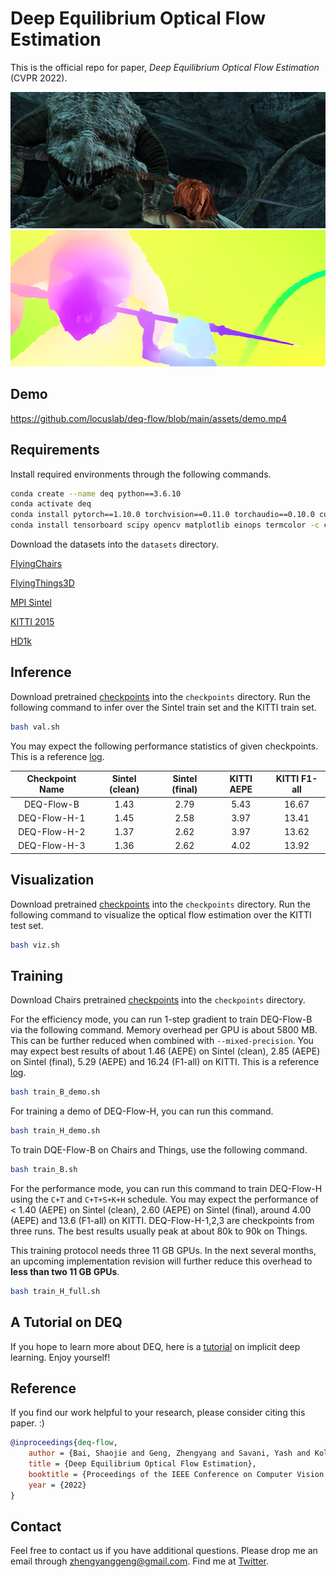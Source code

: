 # Deep Equilibrium Optical Flow Estimation

This is the official repo for paper, *Deep Equilibrium Optical Flow Estimation* (CVPR 2022).

<div align=center><img src="assets/frame_0037_frame.png" width="512" height="218" /></div>
<div align=center><img src="assets/frame0037_pred.png" width="512" height="218" /></div>

## Demo

https://github.com/locuslab/deq-flow/blob/main/assets/demo.mp4

## Requirements

Install required environments through the following commands.

```bash
conda create --name deq python==3.6.10
conda activate deq
conda install pytorch==1.10.0 torchvision==0.11.0 torchaudio==0.10.0 cudatoolkit=11.3 -c pytorch -c conda-forge
conda install tensorboard scipy opencv matplotlib einops termcolor -c conda-forge
```

Download the datasets into the `datasets` directory.

[FlyingChairs](https://lmb.informatik.uni-freiburg.de/resources/datasets/FlyingChairs.en.html#flyingchairs)

[FlyingThings3D](https://lmb.informatik.uni-freiburg.de/resources/datasets/SceneFlowDatasets.en.html)

[MPI Sintel](http://sintel.is.tue.mpg.de/)

[KITTI 2015](http://www.cvlibs.net/datasets/kitti/eval_scene_flow.php?benchmark=flow)

[HD1k](http://hci-benchmark.iwr.uni-heidelberg.de/)

## Inference

Download pretrained [checkpoints]() into the `checkpoints` directory. Run the following command to infer over the Sintel train set and the KITTI train set.

```bash
bash val.sh
```

You may expect the following performance statistics of given checkpoints. This is a reference [log](./log/val.log).

|  Checkpoint Name | Sintel (clean) | Sintel (final) | KITTI AEPE  | KITTI F1-all |
| :--------------: | :------------: | :------------: | :---------: | :----------: |
| DEQ-Flow-B   | 1.43 | 2.79 | 5.43 | 16.67 |
| DEQ-Flow-H-1 | 1.45 | 2.58 | 3.97 | 13.41 |
| DEQ-Flow-H-2 | 1.37 | 2.62 | 3.97 | 13.62 |
| DEQ-Flow-H-3 | 1.36 | 2.62 | 4.02 | 13.92 |

## Visualization

Download pretrained [checkpoints]() into the `checkpoints` directory. Run the following command to visualize the optical flow estimation over the KITTI test set.

```bash
bash viz.sh
```

## Training

Download Chairs pretrained [checkpoints]() into the `checkpoints` directory.

For the efficiency mode, you can run 1-step gradient to train DEQ-Flow-B via the following command. Memory overhead per GPU is about 5800 MB. This can be further reduced when combined with `--mixed-precision`. You may expect best results of about 1.46 (AEPE) on Sintel (clean), 2.85 (AEPE) on Sintel (final), 5.29 (AEPE) and 16.24 (F1-all) on KITTI. This is a reference [log](./log/B_1_step_grad.log).

```bash
bash train_B_demo.sh
```

For training a demo of DEQ-Flow-H, you can run this command.

```bash
bash train_H_demo.sh
```

To train DQE-Flow-B on Chairs and Things, use the following command.

```bash
bash train_B.sh
```

For the performance mode, you can run this command to train DEQ-Flow-H using the ``C+T`` and ``C+T+S+K+H`` schedule. You may expect the performance of < 1.40 (AEPE) on Sintel (clean), 2.60 (AEPE) on Sintel (final), around 4.00 (AEPE) and 13.6 (F1-all) on KITTI. DEQ-Flow-H-1,2,3 are checkpoints from three runs. The best results usually peak at about 80k to 90k on Things.

This training protocol needs three 11 GB GPUs. In the next several months, an upcoming implementation revision will further reduce this overhead to **less than two 11 GB GPUs**.

```bash
bash train_H_full.sh
```

## A Tutorial on DEQ

If you hope to learn more about DEQ, here is a [tutorial](https://implicit-layers-tutorial.org/) on implicit deep learning. Enjoy yourself!

## Reference

If you find our work helpful to your research, please consider citing this paper. :)

```bib
@inproceedings{deq-flow,
    author = {Bai, Shaojie and Geng, Zhengyang and Savani, Yash and Kolter, J. Zico},
    title = {Deep Equilibrium Optical Flow Estimation},
    booktitle = {Proceedings of the IEEE Conference on Computer Vision and Pattern Recognition (CVPR)},
    year = {2022}
}
```

## Contact

Feel free to contact us if you have additional questions. Please drop me an email through zhengyanggeng@gmail.com. Find me at [Twitter](https://twitter.com/ZhengyangGeng).
